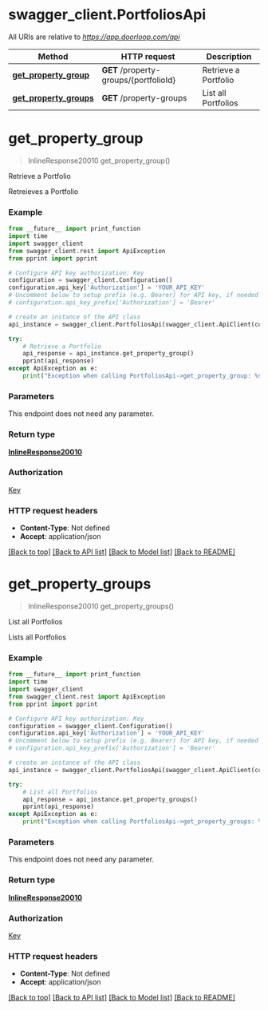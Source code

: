 # swagger_client.PortfoliosApi

All URIs are relative to *https://app.doorloop.com/api*

Method | HTTP request | Description
------------- | ------------- | -------------
[**get_property_group**](PortfoliosApi.md#get_property_group) | **GET** /property-groups/{portfolioId} | Retrieve a Portfolio
[**get_property_groups**](PortfoliosApi.md#get_property_groups) | **GET** /property-groups | List all Portfolios

# **get_property_group**
> InlineResponse20010 get_property_group()

Retrieve a Portfolio

Retreieves a Portfolio

### Example
```python
from __future__ import print_function
import time
import swagger_client
from swagger_client.rest import ApiException
from pprint import pprint

# Configure API key authorization: Key
configuration = swagger_client.Configuration()
configuration.api_key['Authorization'] = 'YOUR_API_KEY'
# Uncomment below to setup prefix (e.g. Bearer) for API key, if needed
# configuration.api_key_prefix['Authorization'] = 'Bearer'

# create an instance of the API class
api_instance = swagger_client.PortfoliosApi(swagger_client.ApiClient(configuration))

try:
    # Retrieve a Portfolio
    api_response = api_instance.get_property_group()
    pprint(api_response)
except ApiException as e:
    print("Exception when calling PortfoliosApi->get_property_group: %s\n" % e)
```

### Parameters
This endpoint does not need any parameter.

### Return type

[**InlineResponse20010**](InlineResponse20010.md)

### Authorization

[Key](../README.md#Key)

### HTTP request headers

 - **Content-Type**: Not defined
 - **Accept**: application/json

[[Back to top]](#) [[Back to API list]](../README.md#documentation-for-api-endpoints) [[Back to Model list]](../README.md#documentation-for-models) [[Back to README]](../README.md)

# **get_property_groups**
> InlineResponse20010 get_property_groups()

List all Portfolios

Lists all Portfolios

### Example
```python
from __future__ import print_function
import time
import swagger_client
from swagger_client.rest import ApiException
from pprint import pprint

# Configure API key authorization: Key
configuration = swagger_client.Configuration()
configuration.api_key['Authorization'] = 'YOUR_API_KEY'
# Uncomment below to setup prefix (e.g. Bearer) for API key, if needed
# configuration.api_key_prefix['Authorization'] = 'Bearer'

# create an instance of the API class
api_instance = swagger_client.PortfoliosApi(swagger_client.ApiClient(configuration))

try:
    # List all Portfolios
    api_response = api_instance.get_property_groups()
    pprint(api_response)
except ApiException as e:
    print("Exception when calling PortfoliosApi->get_property_groups: %s\n" % e)
```

### Parameters
This endpoint does not need any parameter.

### Return type

[**InlineResponse20010**](InlineResponse20010.md)

### Authorization

[Key](../README.md#Key)

### HTTP request headers

 - **Content-Type**: Not defined
 - **Accept**: application/json

[[Back to top]](#) [[Back to API list]](../README.md#documentation-for-api-endpoints) [[Back to Model list]](../README.md#documentation-for-models) [[Back to README]](../README.md)

